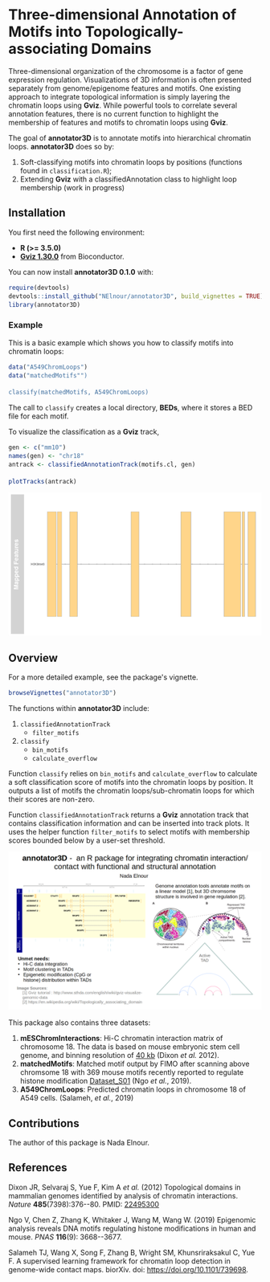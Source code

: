 # Three-dimensional Annotation of Motifs into Topologically-associating Domains

<!-- badges: start -->
<!-- badges: end -->

Three-dimensional organization of the chromosome is a factor of gene expression regulation. Visualizations of 3D information is often presented separately from genome/epigenome features and motifs. One existing approach to integrate topological information is simply layering the chromatin loops using **Gviz**. While powerful tools to correlate several annotation features, there is no current function to highlight the membership of features and motifs to chromatin loops using **Gviz**.

The goal of **annotator3D** is to annotate motifs into hierarchical chromatin loops. **annotator3D** does so by:
1. Soft-classifying motifs into chromatin loops by positions (functions found in `classification.R`);
2. Extending **Gviz** with a classifiedAnnotation class to highlight loop membership (work in progress)

## Installation

You first need the following environment:
* **R (>= 3.5.0)**
* [**Gviz 1.30.0**](https://bioconductor.org/packages/release/bioc/html/Gviz.html) from Bioconductor.

You can now install **annotator3D 0.1.0** with:

``` r
require(devtools)
devtools::install_github("NElnour/annotator3D", build_vignettes = TRUE)
library(annotator3D)
```


### Example

This is a basic example which shows you how to classify motifs into chromatin loops:

``` r
data("A549ChromLoops")
data("matchedMotifs"")

classify(matchedMotifs, A549ChromLoops)
```
The call to `classify` creates a local directory, **BEDs**, where it stores a BED file for each motif.

To visualize the classification as a **Gviz** track,

``` r
gen <- c("mm10")
names(gen) <- "chr18"
antrack <- classifiedAnnotationTrack(motifs.cl, gen)

plotTracks(antrack)
```
![](./inst/extdata/classified_motifs.png)

## Overview
For a more detailed example, see the package's vignette.

```r
browseVignettes("annotator3D")
```

The functions within **annotator3D** include:
1. `classifiedAnnotationTrack`
    * `filter_motifs`
2. `classify`
    * `bin_motifs`
    * `calculate_overflow`
    
Function `classify` relies on `bin_motifs` and `calculate_overflow` to calculate a soft classification score of motifs into the chromatin loops by position. It outputs a list of motifs the chromatin loops/sub-chromatin loops for which their scores are non-zero.

Function `classifiedAnnotationTrack` returns a **Gviz** annotation track that contains classification information and can be inserted into track plots. It uses the helper function `filter_motifs` to select motifs with membership scores bounded below by a user-set threshold.

![](./inst/extdata/Elnour_N_A1.png)

This package also contains three datasets:
1. **mESChromInteractions**: Hi-C chromatin interaction matrix of chromosome 18. The data is based on mouse embryonic stem cell genome, and binning resolution of [40 kb](http://sysbio.rnet.missouri.edu/3dgenome/GSDB_old/details.php?id=TE1402WS) (Dixon *et al.* 2012).
2. **matchedMotifs**: Matched motif output by FIMO after scanning above chromsome 18 with 369 mouse motifs recently reported to regulate histone modification [Dataset_S01](https://www.pnas.org/content/116/9/3668/tab-figures-data) (Ngo *et al.*, 2019).
3. **A549ChromLoops**: Predicted chromatin loops in chromosome 18 of A549 cells. (Salameh, *et al.*, 2019)

## Contributions
The author of this package is Nada Elnour. 

## References
Dixon JR, Selvaraj S, Yue F, Kim A *et al.* (2012) Topological domains in mammalian genomes identified by analysis of chromatin interactions. *Nature* **485**(7398):376--80. PMID: [22495300](https://www.ncbi.nlm.nih.gov/pubmed/22495300)

Ngo V, Chen Z, Zhang K, Whitaker J, Wang M, Wang W. (2019) Epigenomic analysis reveals DNA motifs regulating histone modifications in human and mouse. *PNAS* **116**(9): 3668--3677.

Salameh TJ,  Wang X, Song F, Zhang B, Wright SM, Khunsriraksakul C, Yue F. A supervised learning framework for chromatin loop detection in genome-wide contact maps. biorXiv. doi: https://doi.org/10.1101/739698.
